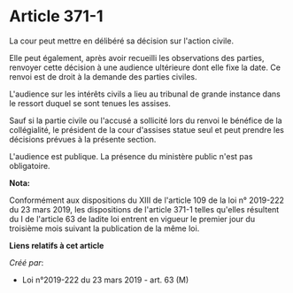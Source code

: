 # Article 371-1

La cour peut mettre en délibéré sa décision sur l'action civile.

Elle peut également, après avoir recueilli les observations des parties, renvoyer cette décision à une audience ultérieure
dont elle fixe la date. Ce renvoi est de droit à la demande des parties civiles.

L'audience sur les intérêts civils a lieu au tribunal de grande instance dans le ressort duquel se sont tenues les assises.

Sauf si la partie civile ou l'accusé a sollicité lors du renvoi le bénéfice de la collégialité, le président de la cour
d'assises statue seul et peut prendre les décisions prévues à la présente section.

L'audience est publique. La présence du ministère public n'est pas obligatoire.

**Nota:**

Conformément aux dispositions du XIII de l'article 109 de la loi n° 2019-222 du 23 mars 2019, les dispositions de l'article
371-1 telles qu'elles résultent du I de l'article 63 de ladite loi entrent en vigueur le premier jour du troisième mois
suivant la publication de la même loi.

**Liens relatifs à cet article**

_Créé par_:

  - Loi n°2019-222 du 23 mars 2019 - art. 63 (M)
